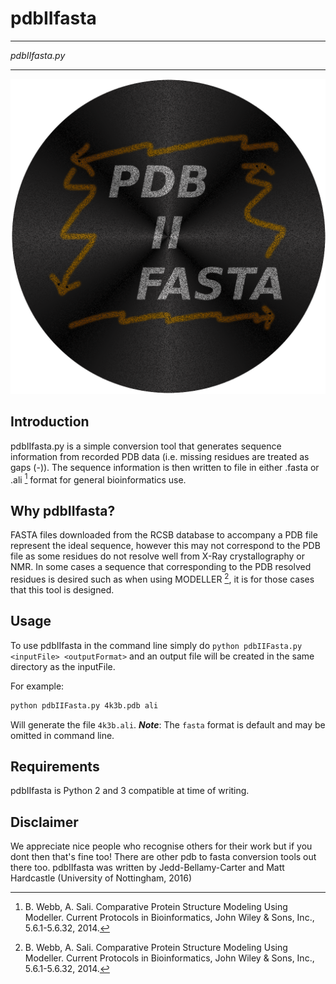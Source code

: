 # pdbIIfasta

***************
*pdbIIfasta.py*
***************

![alt tag](https://github.com/stxmjh/pdbIIfasta/blob/master/pdbIIfastasnake.png)

## Introduction

pdbIIfasta.py is a simple conversion tool that generates sequence information from recorded PDB data (i.e. missing residues are treated as gaps (-)). The sequence information is then written to file in either .fasta or .ali [^1] format for general bioinformatics use.

## Why pdbIIfasta?

FASTA files downloaded from the RCSB database to accompany a PDB file represent the ideal sequence, however this may not correspond to the PDB file as some residues do not resolve well from X-Ray crystallography or NMR. 
In some cases a sequence that corresponding to the PDB resolved residues is desired such as when using MODELLER [^1], it is for those cases that this tool is designed.


## Usage

To use pdbIIfasta in the command line simply do `python pdbIIFasta.py <inputFile> <outputFormat>` and an output file will be created in the same directory as the inputFile.

For example:

```bash
python pdbIIFasta.py 4k3b.pdb ali
```

Will generate the file `4k3b.ali`. 
***Note***: The `fasta` format is default and may be omitted in command line.

## Requirements

pdbIIfasta is Python 2 and 3 compatible at time of writing.

## Disclaimer

We appreciate nice people who recognise others for their work but if you dont then that's fine too! There are other pdb to fasta conversion tools out there too.
pdbIIfasta was written by Jedd-Bellamy-Carter and Matt Hardcastle (University of Nottingham, 2016)


[^1]: B. Webb, A. Sali. Comparative Protein Structure Modeling Using Modeller. Current Protocols in Bioinformatics, John Wiley & Sons, Inc., 5.6.1-5.6.32, 2014. 






